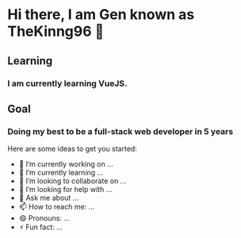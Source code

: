 # Hi there, I am Gen known as TheKinng96 👾


## Learning 
### I am currently learning VueJS.

## Goal
### Doing my best to be a full-stack web developer in 5 years


Here are some ideas to get you started:

- 🔭 I’m currently working on ...
- 🌱 I’m currently learning ...
- 👯 I’m looking to collaborate on ...
- 🤔 I’m looking for help with ...
- 💬 Ask me about ...
- 📫 How to reach me: ...
- 😄 Pronouns: ...
- ⚡ Fun fact: ...

